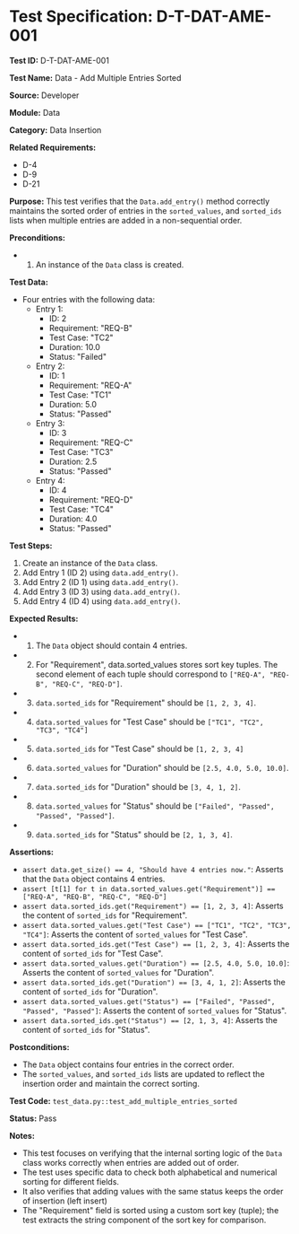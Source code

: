 # Test Specification: D-T-DAT-AME-001

**Test ID:** D-T-DAT-AME-001

**Test Name:** Data - Add Multiple Entries Sorted

**Source:** Developer

**Module:** Data

**Category:** Data Insertion

**Related Requirements:**

*   D-4
*   D-9
*   D-21

**Purpose:**
This test verifies that the `Data.add_entry()` method correctly maintains the sorted order of entries in the `sorted_values`, and `sorted_ids` lists when multiple entries are added in a non-sequential order.

**Preconditions:**

*   1) An instance of the `Data` class is created.

**Test Data:**

*   Four entries with the following data:
    *   Entry 1:
        *   ID: 2
        *   Requirement: "REQ-B"
        *   Test Case: "TC2"
        *   Duration: 10.0
        *   Status: "Failed"
    *   Entry 2:
        *   ID: 1
        *   Requirement: "REQ-A"
        *   Test Case: "TC1"
        *   Duration: 5.0
        *   Status: "Passed"
    *   Entry 3:
        *   ID: 3
        *   Requirement: "REQ-C"
        *   Test Case: "TC3"
        *   Duration: 2.5
        *   Status: "Passed"
    *   Entry 4:
        *   ID: 4
        *   Requirement: "REQ-D"
        *   Test Case: "TC4"
        *   Duration: 4.0
        *   Status: "Passed"

**Test Steps:**

1.  Create an instance of the `Data` class.
2.  Add Entry 1 (ID 2) using `data.add_entry()`.
3.  Add Entry 2 (ID 1) using `data.add_entry()`.
4.  Add Entry 3 (ID 3) using `data.add_entry()`.
5.  Add Entry 4 (ID 4) using `data.add_entry()`.

**Expected Results:**

*   1) The `Data` object should contain 4 entries.
*   2) For "Requirement", data.sorted_values stores sort key tuples. The second element of each tuple should correspond to `["REQ-A", "REQ-B", "REQ-C", "REQ-D"]`.
*   3) `data.sorted_ids` for "Requirement" should be `[1, 2, 3, 4]`.
*   4) `data.sorted_values` for "Test Case" should be `["TC1", "TC2", "TC3", "TC4"]`
*   5) `data.sorted_ids` for "Test Case" should be `[1, 2, 3, 4]`
*   6) `data.sorted_values` for "Duration" should be `[2.5, 4.0, 5.0, 10.0]`.
*   7) `data.sorted_ids` for "Duration" should be `[3, 4, 1, 2]`.
*   8) `data.sorted_values` for "Status" should be `["Failed", "Passed", "Passed", "Passed"]`.
*   9) `data.sorted_ids` for "Status" should be `[2, 1, 3, 4]`.

**Assertions:**

*   `assert data.get_size() == 4, "Should have 4 entries now."`: Asserts that the `Data` object contains 4 entries.
*   `assert [t[1] for t in data.sorted_values.get("Requirement")] == ["REQ-A", "REQ-B", "REQ-C", "REQ-D"]`
*   `assert data.sorted_ids.get("Requirement") == [1, 2, 3, 4]`: Asserts the content of `sorted_ids` for "Requirement".
*   `assert data.sorted_values.get("Test Case") == ["TC1", "TC2", "TC3", "TC4"]`: Asserts the content of `sorted_values` for "Test Case".
*   `assert data.sorted_ids.get("Test Case") == [1, 2, 3, 4]`: Asserts the content of `sorted_ids` for "Test Case".
*   `assert data.sorted_values.get("Duration") == [2.5, 4.0, 5.0, 10.0]`: Asserts the content of `sorted_values` for "Duration".
*   `assert data.sorted_ids.get("Duration") == [3, 4, 1, 2]`: Asserts the content of `sorted_ids` for "Duration".
*   `assert data.sorted_values.get("Status") == ["Failed", "Passed", "Passed", "Passed"]`: Asserts the content of `sorted_values` for "Status".
*   `assert data.sorted_ids.get("Status") == [2, 1, 3, 4]`: Asserts the content of `sorted_ids` for "Status".

**Postconditions:**

*   The `Data` object contains four entries in the correct order.
*   The `sorted_values`, and `sorted_ids` lists are updated to reflect the insertion order and maintain the correct sorting.

**Test Code:** `test_data.py::test_add_multiple_entries_sorted`

**Status:** Pass

**Notes:**

*   This test focuses on verifying that the internal sorting logic of the `Data` class works correctly when entries are added out of order.
*   The test uses specific data to check both alphabetical and numerical sorting for different fields.
*    It also verifies that adding values with the same status keeps the order of insertion (left insert)
*  The "Requirement" field is sorted using a custom sort key (tuple); the test extracts the string component of the sort key for comparison.